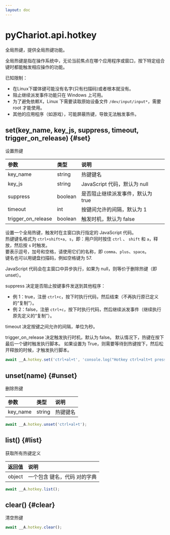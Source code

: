 ```yaml
---
layout: doc
---
```


# pyChariot.api.hotkey <Badge type="tip" text="Since 25.4.1.1" />

全局热键，提供全局热键功能。

全局热键是指在操作系统中，无论当前焦点在哪个应用程序或窗口，按下特定组合键时都能触发相应操作的功能。

已知限制：
- 在Linux下媒体键可能没有名字(只有扫描码)或者根本就没有。
- 阻止继续派发事件功能只在 Windows 上可用。
- 为了避免依赖X，Linux 下需要读取原始设备文件 `/dev/input/input*`，需要 root 才能使用。
- 其他的应用程序（如游戏），可能屏蔽热键，导致无法触发事件。


## set(key_name, key_js, suppress, timeout, trigger_on_release) <Badge type="tip" text="Since 25.4.1.1" /> {#set}

设置热键

| 参数                 | 类型      | 说明                     |
|:-------------------|:--------|:-----------------------|
| key_name           | string  | 热键键名                   |
| key_js             | string  | JavaScript 代码，默认为 null |
| suppress           | boolean | 是否阻止继续派发事件，默认为 true    |
| timeout            | int     | 按键间允许的间隔，默认为 1         |
| trigger_on_release | boolean | 触发时机，默认为 false         |

设置一个全局热键，触发时在主窗口执行指定的 JavaScript 代码。
<br>热键键名格式为 `ctrl+shift+a, s`，即：用户同时按住 `ctrl` 、 `shift` 和 `a`，释放，然后按 `s` 时触发。
<br>要表示逗号，加号和空格，请使用它们的名称，即 `comma`、`plus`、`space`。
<br>键名也可以用键盘扫描码，例如空格键为 57.

JavaScript 代码会在主窗口中异步执行，如果为 null，则等价于删除热键（即 unset）。

suppress 决定是否阻止按键事件发送到其他程序：

- 例 1：true，注册 `ctrl+c`，按下时执行代码，然后结束（不再执行原已定义的“复制”）。
- 例 2：false，注册 `ctrl+c`，按下时执行代码，然后继续派发事件（继续执行原先定义的“复制”）。

timeout 决定按键之间允许的间隔，单位为秒。

trigger_on_release 决定触发执行时机，默认为 false。
默认情况下，热键在按下最后一个键时触发执行脚本。
如果设置为 True，则需要等待到热键按下，然后松开释放的时候，才触发执行脚本。



```javascript
await __A.hotkey.set('ctrl+al+t', 'console.log("Hotkey ctrl+alt+t pressed.")');
```

## unset(name) <Badge type="tip" text="Since 25.4.1.1" /> {#unset}

删除热键


| 参数                 | 类型      | 说明                  |
|:-------------------|:--------|:--------------------|
| key_name           | string  | 热键键名                |


```javascript
await __A.hotkey.unset('ctrl+al+t');
```

## list() <Badge type="tip" text="Since 25.4.1.1" /> {#list}

获取所有热键定义

|  返回值   | 说明              |
|:------:|:----------------|
| object | 一个包含 键名，代码 对的字典 |

```javascript
await __A.hotkey.list();
```

## clear() <Badge type="tip" text="Since 25.4.1.1" /> {#clear}

清空热键

```javascript
await __A.hotkey.clear();
```